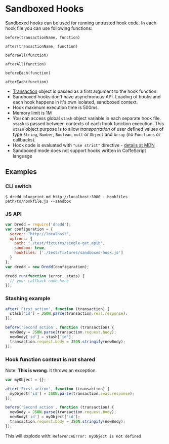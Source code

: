 # Sandboxed Hooks

Sandboxed hooks can be used for running untrusted hook code.
In each hook file you can use following functions:

`before(transactionName, function)`

`after(transactionName, function)`

`beforeAll(function)`

`afterAll(function)`

`beforeEach(function)`

`afterEach(function)`


- [Transaction](transaction.md) object is passed as a first argument to the hook function.
- Sandboxed hooks don't have asynchronous API. Loading of hooks and each hook happens in it's own isolated, sandboxed context.
- Hook maximum execution time is 500ms.
- Memory limit is 1M
- You can access global `stash` object variable in each separate hook file.
  `stash` is passed between contexts of each hook function execution.
  This `stash` object purpose is to allow _transportation_ of user defined values
  of type `String`, `Number`, `Boolean`, `null` or `Object` and `Array` (no `Functions` or callbacks).
- Hook code is evaluated with `"use strict"` directive - [details at MDN](https://mdn.io/use+strict)
- Sandboxed mode does not support hooks written in CoffeScript language


## Examples

### CLI switch

```
$ dredd blueprint.md http://localhost:3000 --hookfiles path/to/hookfile.js --sandbox
```

### JS API

```javascript
var Dredd = require('dredd');
var configuration = {
  server: "http://localhost",
  options: {
    path: "./test/fixtures/single-get.apib",
    sandbox: true,
    hookfiles: ['./test/fixtures/sandboxed-hook.js']
  }
};
var dredd = new Dredd(configuration);

dredd.run(function (error, stats) {
  // your callback code here
});
```


### Stashing example

```javascript
after('First action', function (transaction) {
  stash['id'] = JSON.parse(transaction.real.response);
});

before('Second action', function (transaction) {
  newBody = JSON.parse(transaction.request.body);
  newBody['id'] = stash['id'];
  transaction.request.body = JSON.stringify(newBody);
});
```


### Hook function context is not shared

Note: __This is wrong__. It throws an exception.

```javascript
var myObject = {};

after('First action', function (transaction) {
  myObject['id'] = JSON.parse(transaction.real.response);
});

before('Second action', function (transaction) {
  newBody = JSON.parse(transaction.request.body);
  newBody['id'] = myObject['id'];
  transaction.request.body = JSON.stringify(newBody);
});
```

This will explode with: `ReferenceError: myObject is not defined`


